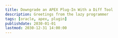 ```yaml
---
title: Downgrade an APEX Plug-In With a Diff Tool
description: Greetings from the lazy programmer
tags: [oracle, apex, plugin]
publishdate: 2030-01-01
lastmod: 2030-12-31 14:00:00
---
```


